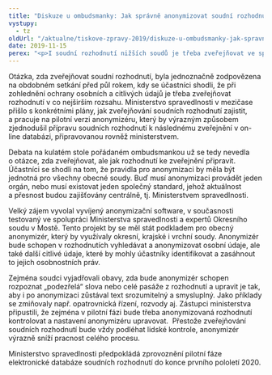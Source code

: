 ```yaml
---
title: "Diskuze u ombudsmanky: Jak správně anonymizovat soudní rozhodnutí"
vystupy:
  - tz
oldUrl: "/aktualne/tiskove-zpravy-2019/diskuze-u-ombudsmanky-jak-spravne-anonymizovat-soudni-rozhodnuti"
date: 2019-11-15
perex: "<p>I soudní rozhodnutí nižších soudů je třeba zveřejňovat ve společné databázi a anonymizovat je podle jednotných pravidel. Podobně již činí vrcholné soudy. Shodli se na tom zástupci Ministerstva spravedlnosti, Ústavního soudu, Nejvyššího soudu, Nejvyššího správního soudu, krajských a okresních soudů a odborníci z akademické sféry na setkání pořádaném ombudsmankou. Ministerstvo spravedlnosti sjednotí pravidla ve své směrnici pro předsedy soudů a zakomponuje je do aktuálně vyvíjeného anonymizačního softwaru.</p>"
---
```


<!-- imported from the old website -->

<p>Otázka, zda zveřejňovat soudní rozhodnutí, byla jednoznačně zodpovězena na obdobném setkání před půl rokem, kdy se účastníci shodli, že při zohlednění ochrany osobních a citlivých údajů je třeba zveřejňovat rozhodnutí v co nejširším rozsahu. Ministerstvo spravedlnosti v mezičase přišlo s konkrétními plány, jak zveřejňování soudních rozhodnutí zajistit, a pracuje na pilotní verzi anonymizéru, který by výrazným způsobem zjednodušil přípravu soudních rozhodnutí k následnému zveřejnění v on-line databázi, připravovanou rovněž ministerstvem. </p> <p>Debata na kulatém stole pořádaném ombudsmankou už se tedy nevedla o otázce, zda zveřejňovat, ale jak rozhodnutí ke zveřejnění připravit. Účastníci se shodli na tom, že pravidla pro anonymizaci by měla být jednotná pro všechny obecné soudy. Buď musí anonymizaci provádět jeden orgán, nebo musí existovat jeden společný standard, jehož aktuálnost a přesnost budou zajišťovány centrálně, tj. Ministerstvem spravedlnosti.</p> <p>Velký zájem vyvolal vyvíjený anonymizační software, v současnosti testovaný ve spolupráci Ministerstva spravedlnosti a expertů Okresního soudu v Mostě. Tento projekt by se měl stát podkladem pro obecný anonymizér, který by využívaly okresní, krajské i vrchní soudy. Anonymizér bude schopen v rozhodnutích vyhledávat a anonymizovat osobní údaje, ale také další citlivé údaje, které by mohly účastníky identifikovat a zasáhnout to jejich osobnostních práv. </p> <p>Zejména soudci vyjadřovali obavy, zda bude anonymizér schopen rozpoznat „podezřelá“ slova nebo celé pasáže z rozhodnutí a upravit je tak, aby i po anonymizaci zůstával text srozumitelný a smysluplný. Jako příklady se zmiňovaly např. opatrovnická řízení, rozvody aj. Zástupci ministerstva připustili, že zejména v pilotní fázi bude třeba anonymizovaná rozhodnutí kontrolovat a nastavení anonymizéru upravovat.  Přestože zveřejňování soudních rozhodnutí bude vždy podléhat lidské kontrole, anonymizér výrazně sníží pracnost celého procesu.</p> <p>Ministerstvo spravedlnosti předpokládá zprovoznění pilotní fáze elektronické databáze soudních rozhodnutí do konce prvního pololetí 2020. </p>
